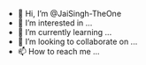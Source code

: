 - 👋 Hi, I’m @JaiSingh-TheOne
- 👀 I’m interested in ...
- 🌱 I’m currently learning ...
- 💞️ I’m looking to collaborate on ...
- 📫 How to reach me ...

<!---
JaiSingh-TheOne/JaiSingh-TheOne is a ✨ special ✨ repository because its `README.md` (this file) appears on your GitHub profile.
You can click the Preview link to take a look at your changes.
--->
